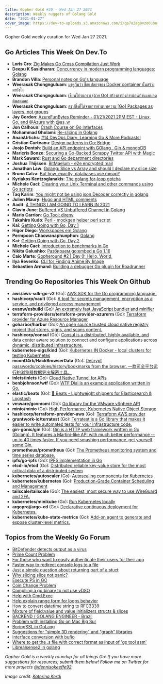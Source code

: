 ```yaml
---
title: Gopher Gold #30 - Wed Jan 27 2021
description: Weekly nuggets of Golang Gold
date: "2021-01-27"
cover_image: https://dev-to-uploads.s3.amazonaws.com/i/qs7o2ag8vzo0uborgc7v.png
---
```


Gopher Gold weekly curation for Wed Jan 27 2021.

<Ad />

## Go Articles This Week On Dev.To

- **Loris Cro**: [Zig Makes Go Cross Compilation Just Work](https://dev.to/kristoff_it/zig-makes-go-cross-compilation-just-work-29ho)
- **Deepu K Sasidharan**: [Concurrency in modern programming languages: Golang](https://dev.to/deepu105/concurrency-in-modern-programming-languages-golang-439i)
- **Brandon Villa**: [Personal notes on Go's language](https://dev.to/brandonvilla21/personal-notes-on-go-s-language-2ell)
- **Weerasak Chongnguluam**: [มาดูกันว่า ชื่อแปลกๆของ Docker container นั้นสร้างมายังไง](https://dev.to/iporsut/docker-container-dj5)
- **Weerasak Chongnguluam**: [เขียนโปรแกรม (ด้วย Go) สร้างตารางการผ่อนบ้านแบบลดต้นลดดอก](https://dev.to/iporsut/go-51da)
- **Weerasak Chongnguluam**: [สรุปสิ่งที่ได้จากการอ่านบทความ [Go]  Packages as layers, not groups](https://dev.to/iporsut/go-packages-as-layers-not-groups-600)
- **Jay Gordon**: [AzureFunBytes Reminder - 01/21/2021 2PM EST - Linux, Go, and @Azure with @as_w](https://dev.to/azure/azurefunbytes-reminder-01-21-2021-2pm-est-linux-go-and-azure-with-asw-4f6o)
- **Jon Calhoun**: [Crash Course on Go Interfaces](https://dev.to/joncalhoun/crash-course-on-go-interfaces-3562)
- **Mohammad Gholami**: [Re-slicing in Golang](https://dev.to/gholami1313/re-slicing-in-golang-bp0)
- **AnaisUrlichs**: [#14 DevOps Diary: Learning Go & More Podcasts!](https://dev.to/anaisintech/14-devops-diary-learning-go-more-podcasts-jo1)
- **Cristian Curteanu**: [Design patterns in Go: Bridge](https://dev.to/cristicurteanu/design-patterns-in-go-bridge-3mcm)
- **Joojo Dontoh**: [Build an API endpoint with GOlang , Gin & mongoDB](https://dev.to/joojodontoh/build-an-api-endpoint-with-golang-gin-2065)
- **Maricris Bonzo**: [Securing a Go-Backed Scrappy Twitter API with Magic](https://dev.to/magiclabs/securing-a-go-backed-scrappy-twitter-api-with-magic-3o01)
- **Mark Saward**: [Rust and Go department directories](https://dev.to/mark_saward/rust-and-go-department-directories-bla)
- **Joshua Thijssen**: [BitMaelum - e2e encrypted mail](https://dev.to/jaytaph/bitmaelum-e2e-encrypted-mail-28od)
- **Jonathan Law**: [Golang: Slice vs Array and should I declare my slice size](https://dev.to/jonathanlawhh/golang-slice-vs-array-and-should-i-declare-my-slice-size-4kng)
- **Bruno Calza**: [But how, exactly, databases use mmap?](https://dev.to/brunocalza/but-how-exactly-databases-use-mmap-574n)
- **Kyriakos Kentzoglanakis**: [The golang for-loop gotcha](https://dev.to/kkentzo/the-golang-for-loop-gotcha-1n35)
- **Michele Caci**: [Clearing your Unix Terminal and other commands using Go scripts](https://dev.to/mcaci/clearing-your-unix-terminal-and-other-commands-using-go-scripts-37ao)
- **Taq Karim**: [You might not be using json.Decoder correctly in golang](https://dev.to/taqkarim/you-might-not-be-using-json-decoder-correctly-in-golang-12mb)
- **Julien Maury**: [Hugo and HTML comments](https://dev.to/jmau111/hugo-and-html-comments-3ph5)
- **Aadit**: [4 THINGS I AM GOING TO LEARN IN 2021](https://dev.to/aadit017/4-things-i-am-going-to-learn-in-2021-41pg)
- **Clavin June**: [Buffered VS Unbuffered Channel in Golang](https://dev.to/clavinjune/buffered-vs-unbuffered-channel-in-golang-5am4)
- **Mario Carrion**: [Go Tool: direnv](https://dev.to/mariocarrion/go-tool-direnv-3i4l)
- **Takahiro Kudo**: [Perl - mockgen helper perl script](https://dev.to/takakd/mockgen-helper-perl-script-1g5l)
- **Kai**: [Getting Going with Go, Day 1](https://dev.to/kaipmdh/getting-going-with-go-day-1-bkl)
- **Higor Diego**: [Workspaces em Golang](https://dev.to/higordiego/workspaces-em-golang-56on)
- **Permpoon Chaowanaphunphon**: [Golang](https://dev.to/mossnana/golang-2jj1)
- **Kai**: [Getting Going with Go, Day 2](https://dev.to/kaipmdh/getting-going-with-go-day-2-1gjd)
- **Michele Caci**: [Introduction to benchmarks in Go](https://dev.to/mcaci/introduction-to-benchmarks-in-go-3cii)
- **Nikita Galushko**: [Разбираем go:embed в Go 1.16](https://dev.to/nikgalushko/go-embed-go-1-16-4j8m)
- **Caio Marte**: [Gopheround #2 |  Day 0: Hello, World.](https://dev.to/caiomarte/gopheround-1-day-0-hello-world-1d05)
- **Ilya Revenko**: [CLI for Finding Anime By Image](https://dev.to/irevenko/cli-for-finding-anime-by-image-5go8)
- **Sebastien Armand**: [Building a debugger Go plugin for Roadrunner](https://dev.to/khepin/building-a-debugger-go-plugin-for-roadrunner-2ag)

<Ad />

## Trending Go Repositories This Week On Github

- **aws/aws-sdk-go-v2** (Go): [AWS SDK for the Go programming language.](https://github.com/aws/aws-sdk-go-v2)
- **hashicorp/vault** (Go): [A tool for secrets management, encryption as a service, and privileged access management](https://github.com/hashicorp/vault)
- **evanw/esbuild** (Go): [An extremely fast JavaScript bundler and minifier](https://github.com/evanw/esbuild)
- **terraform-providers/terraform-provider-azurerm** (Go): [Terraform provider for Azure Resource Manager](https://github.com/terraform-providers/terraform-provider-azurerm)
- **goharbor/harbor** (Go): [An open source trusted cloud native registry project that stores, signs, and scans content.](https://github.com/goharbor/harbor)
- **hashicorp/consul** (Go): [Consul is a distributed, highly available, and data center aware solution to connect and configure applications across dynamic, distributed infrastructure.](https://github.com/hashicorp/consul)
- **kubernetes-sigs/kind** (Go): [Kubernetes IN Docker - local clusters for testing Kubernetes](https://github.com/kubernetes-sigs/kind)
- **moonD4rk/HackBrowserData** (Go): [Decrypt passwords/cookies/history/bookmarks from the browser. 一款可全平台运行的浏览器数据导出解密工具。](https://github.com/moonD4rk/HackBrowserData)
- **inlets/inlets** (Go): [Cloud Native Tunnel for APIs](https://github.com/inlets/inlets)
- **benbjohnson/wtf** (Go): [WTF Dial is an example application written in Go.](https://github.com/benbjohnson/wtf)
- **elastic/beats** (Go): [🐠 Beats - Lightweight shippers for Elasticsearch & Logstash](https://github.com/elastic/beats)
- **vmware/govmomi** (Go): [Go library for the VMware vSphere API](https://github.com/vmware/govmomi)
- **minio/minio** (Go): [High Performance, Kubernetes Native Object Storage](https://github.com/minio/minio)
- **hashicorp/terraform-provider-aws** (Go): [Terraform AWS provider](https://github.com/hashicorp/terraform-provider-aws)
- **gruntwork-io/terratest** (Go): [Terratest is a Go library that makes it easier to write automated tests for your infrastructure code.](https://github.com/gruntwork-io/terratest)
- **gin-gonic/gin** (Go): [Gin is a HTTP web framework written in Go (Golang). It features a Martini-like API with much better performance -- up to 40 times faster. If you need smashing performance, get yourself some Gin.](https://github.com/gin-gonic/gin)
- **prometheus/prometheus** (Go): [The Prometheus monitoring system and time series database.](https://github.com/prometheus/prometheus)
- **ipfs/go-ipfs** (Go): [IPFS implementation in Go](https://github.com/ipfs/go-ipfs)
- **etcd-io/etcd** (Go): [Distributed reliable key-value store for the most critical data of a distributed system](https://github.com/etcd-io/etcd)
- **kubernetes/autoscaler** (Go): [Autoscaling components for Kubernetes](https://github.com/kubernetes/autoscaler)
- **kubernetes/kubernetes** (Go): [Production-Grade Container Scheduling and Management](https://github.com/kubernetes/kubernetes)
- **tailscale/tailscale** (Go): [The easiest, most secure way to use WireGuard and 2FA.](https://github.com/tailscale/tailscale)
- **kubernetes/minikube** (Go): [Run Kubernetes locally](https://github.com/kubernetes/minikube)
- **argoproj/argo-cd** (Go): [Declarative continuous deployment for Kubernetes.](https://github.com/argoproj/argo-cd)
- **kubernetes/kube-state-metrics** (Go): [Add-on agent to generate and expose cluster-level metrics.](https://github.com/kubernetes/kube-state-metrics)

<Ad />

## Topics from the Weekly Go Forum

- [BitDefender detects output as a virus](https://forum.golangbridge.org/t/bitdefender-detects-output-as-a-virus/22152)
- [Prime Count Problem](https://forum.golangbridge.org/t/prime-count-problem/22156)
- [For those who want to easily authenticate their users for their app](https://forum.golangbridge.org/t/for-those-who-want-to-easily-authenticate-their-users-for-their-app/22125)
- [Faster way to redirect console logs to a file](https://forum.golangbridge.org/t/faster-way-to-redirect-console-logs-to-a-file/22176)
- [Just a simple question about returning part of a stuct](https://forum.golangbridge.org/t/just-a-simple-question-about-returning-part-of-a-stuct/22174)
- [Why slicing slice not panic?](https://forum.golangbridge.org/t/why-slicing-slice-not-panic/22130)
- [Execute PS in GO](https://forum.golangbridge.org/t/execute-ps-in-go/22180)
- [Coin Change Problem](https://forum.golangbridge.org/t/coin-change-problem/22157)
- [Compiling a go binary to not use vDSO](https://forum.golangbridge.org/t/compiling-a-go-binary-to-not-use-vdso/22132)
- [Help with Cmd.Exec](https://forum.golangbridge.org/t/help-with-cmd-exec/22137)
- [Help explain range form for loops behavior](https://forum.golangbridge.org/t/help-explain-range-form-for-loops-behavior/22140)
- [How to convert datetime string to RFC3339](https://forum.golangbridge.org/t/how-to-convert-datetime-string-to-rfc3339/22200)
- [Mixture of field:value and value initializers structs & slices](https://forum.golangbridge.org/t/mixture-of-field-value-and-value-initializers-structs-slices/22185)
- [BACKEND / GOLANG ENGINEER - Brazil](https://forum.golangbridge.org/t/backend-golang-engineer-brazil/22193)
- [Problem with installing Go on Mac Big Sur](https://forum.golangbridge.org/t/problem-with-installing-go-on-mac-big-sur/22136)
- [BoringSSL in GoLang](https://forum.golangbridge.org/t/boringssl-in-golang/22143)
- [Suggestions for "simple 3D rendering" and "graph" libraries](https://forum.golangbridge.org/t/suggestions-for-simple-3d-rendering-and-graph-libraries/22164)
- [Interface conversion with bufio](https://forum.golangbridge.org/t/interface-conversion-with-bufio/22203)
- [Where to get the .s file with correct format as input of 'go tool asm'](https://forum.golangbridge.org/t/where-to-get-the-s-file-with-correct-format-as-input-of-go-tool-asm/22191)
- [Librealsense2 in golang](https://forum.golangbridge.org/t/librealsense2-in-golang/22198)

_Gopher Gold is a weekly roundup for all things Go! If you have more suggestions for resources, submit them below! Follow me on Twitter for more projects [@dennisokeeffe92](https://twitter.com/dennisokeeffe92)._

_Image credit: [Katerina Kerdi](https://unsplash.com/@katekerdi)_